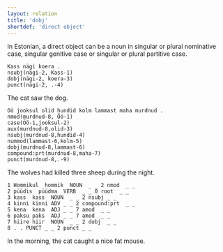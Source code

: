 ```yaml
---
layout: relation
title: 'dobj'
shortdef: 'direct object'
---
```


In Estonian, a direct object can be a noun in singular or plural nominative case, singular genitive case or singular or plural partitive case.

~~~ sdparse
Kass nägi koera .
nsubj(nägi-2, Kass-1)
dobj(nägi-2, koera-3)
punct(nägi-2, .-4)
~~~

The cat saw the dog.

~~~ sdparse
Öö jooksul olid hundid kolm lammast maha murdnud .
nmod(murdnud-8, Öö-1)
case(Öö-1,jooksul-2)
aux(murdnud-8,olid-3)
nsubj(murdnud-8,hundid-4)
nummod(lammast-6,kolm-5)
dobj(murdnud-8,lammast-6)
compound:prt(murdnud-8,maha-7)
punct(murdnud-8,.-9)
~~~

The wolves had killed three sheep during the night.

~~~ conllu
1 Hommikul  hommik  NOUN  _ _ 2 nmod  _ _
2 püüdis  püüdma  VERB  _ _ 0 root  _ _
3 kass  kass  NOUN  _ _ 2 nsubj _ _
4 kinni kinni ADV _ _ 2 compound:prt  _ _
5 kena  kena  ADJ _ _ 7 amod  _ _
6 paksu paks  ADJ _ _ 7 amod  _ _
7 hiire hiir  NOUN  _ _ 2 dobj  _ _
8 . . PUNCT _ _ 2 punct _ _
~~~

In the morning, the cat caught a nice fat mouse.
<!-- Interlanguage links updated Út zář 29 20:43:24 CEST 2020 -->
